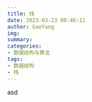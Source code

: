 ```yaml
---
title: 栈
date: 2023-03-23 00:46:11
author: GaoYang
img:
summary: 
categories:
- 数据结构与算法
tags:
- 数据结构
- 栈
---
```

asd